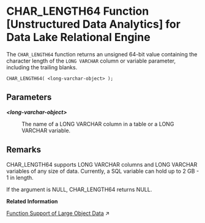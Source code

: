 <!-- loioa6048c0184f21015a7979e3062fa41c5 -->

# CHAR\_LENGTH64 Function \[Unstructured Data Analytics\] for Data Lake Relational Engine

The `CHAR_LENGTH64` function returns an unsigned 64-bit value containing the character length of the `LONG VARCHAR` column or variable parameter, including the trailing blanks.



```
CHAR_LENGTH64( <long-varchar-object> );
```



<a name="loioa6048c0184f21015a7979e3062fa41c5__iq_iquda_172"/>

## Parameters


<dl>
<dt><b>

*<long-varchar-object\>*

</b></dt>
<dd>

The name of a LONG VARCHAR column in a table or a LONG VARCHAR variable.



</dd>
</dl>



<a name="loioa6048c0184f21015a7979e3062fa41c5__iq_iquda_173"/>

## Remarks

CHAR\_LENGTH64 supports LONG VARCHAR columns and LONG VARCHAR variables of any size of data. Currently, a SQL variable can hold up to 2 GB - 1 in length.

If the argument is NULL, CHAR\_LENGTH64 returns NULL.

**Related Information**  


[Function Support of Large Object Data](https://help.sap.com/viewer/a8937bea84f21015a80bc776cf758d50/2024_3_QRC/en-US/a60363a384f21015a7f7bc6286516522.html "Learn about the functions that support the LONG BINARY and LONG VARCHAR data types.") :arrow_upper_right:

